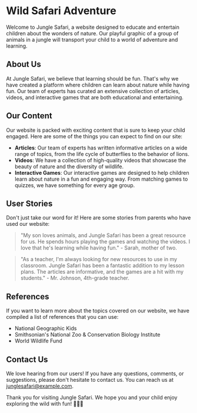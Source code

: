 <!--
Write me content for website with wallpaper which alt text is:

"A playful graphic of a group of animals in a jungle for a children's or education website"

The name/title of the page should not be 1:1 copy of the alt text but rather a real content of the website which is using this wallpaper.

- Use markdown format 
- Start with the heading
- The content should look like a real website 
- Include real sections like references, contact, user stories, etc. use things relevant to the page purpose.
- Feel free to use structure like headings, bullets, numbering, blockquotes, paragraphs, horizontal lines, etc.
- You can use formatting like bold or _italic_
- You can include UTF-8 emojis
- Links should be only #hash anchors (and you can refer to the document itself)
- Do not include images
-->

<!--font:Poppins-->

# Wild Safari Adventure

Welcome to Jungle Safari, a website designed to educate and entertain children about the wonders of nature. Our playful graphic of a group of animals in a jungle will transport your child to a world of adventure and learning.

## About Us

At Jungle Safari, we believe that learning should be fun. That's why we have created a platform where children can learn about nature while having fun. Our team of experts has curated an extensive collection of articles, videos, and interactive games that are both educational and entertaining.

## Our Content

Our website is packed with exciting content that is sure to keep your child engaged. Here are some of the things you can expect to find on our site:

- **Articles**: Our team of experts has written informative articles on a wide range of topics, from the life cycle of butterflies to the behavior of lions.
- **Videos**: We have a collection of high-quality videos that showcase the beauty of nature and the diversity of wildlife.
- **Interactive Games**: Our interactive games are designed to help children learn about nature in a fun and engaging way. From matching games to quizzes, we have something for every age group.

## User Stories

Don't just take our word for it! Here are some stories from parents who have used our website:

> "My son loves animals, and Jungle Safari has been a great resource for us. He spends hours playing the games and watching the videos. I love that he's learning while having fun." - Sarah, mother of two.

> "As a teacher, I'm always looking for new resources to use in my classroom. Jungle Safari has been a fantastic addition to my lesson plans. The articles are informative, and the games are a hit with my students." - Mr. Johnson, 4th-grade teacher.

## References

If you want to learn more about the topics covered on our website, we have compiled a list of references that you can use:

- National Geographic Kids
- Smithsonian's National Zoo & Conservation Biology Institute
- World Wildlife Fund

## Contact Us

We love hearing from our users! If you have any questions, comments, or suggestions, please don't hesitate to contact us. You can reach us at [junglesafari@example.com](#contact).

Thank you for visiting Jungle Safari. We hope you and your child enjoy exploring the wild with fun! 🐘🦁🌴
